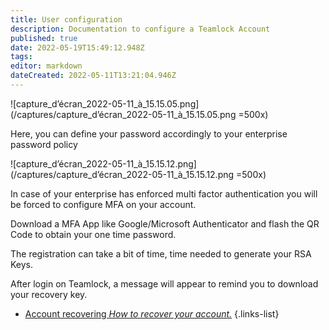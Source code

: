 ```yaml
---
title: User configuration
description: Documentation to configure a Teamlock Account
published: true
date: 2022-05-19T15:49:12.948Z
tags: 
editor: markdown
dateCreated: 2022-05-11T13:21:04.946Z
---
```


![capture_d’écran_2022-05-11_à_15.15.05.png](/captures/capture_d’écran_2022-05-11_à_15.15.05.png =500x)

Here, you can define your password accordingly to your enterprise password policy

![capture_d’écran_2022-05-11_à_15.15.12.png](/captures/capture_d’écran_2022-05-11_à_15.15.12.png =500x)

In case of your enterprise has enforced multi factor authentication you will be forced to configure MFA on your account.

Download a MFA App like Google/Microsoft Authenticator and flash the QR Code to obtain your one time password.

The registration can take a bit of time, time needed to generate your RSA Keys.

After login on Teamlock, a message will appear to remind you to download your recovery key.

- [Account recovering *How to recover your account.*](/usage/user/recover)
{.links-list}